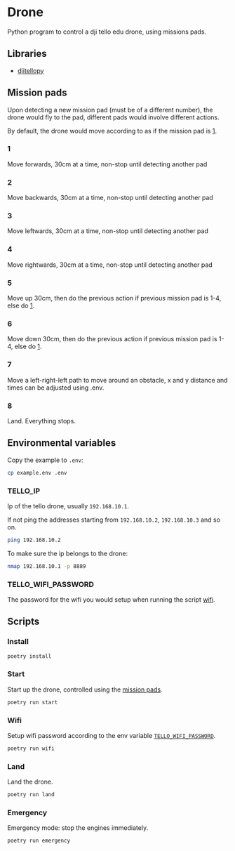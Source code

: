 # Drone

Python program to control a dji tello edu drone, using missions pads.

## Libraries

- [djitellopy](https://github.com/damiafuentes/DJITelloPy/)

## Mission pads

Upon detecting a new mission pad (must be of a different number), the drone would fly to the pad,
different pads would involve different actions.

By default, the drone would move according to as if the mission pad is [1](#1).

### 1

Move forwards, 30cm at a time, non-stop until detecting another pad

### 2

Move backwards, 30cm at a time, non-stop until detecting another pad

### 3

Move leftwards, 30cm at a time, non-stop until detecting another pad

### 4

Move rightwards, 30cm at a time, non-stop until detecting another pad

### 5

Move up 30cm, then do the previous action if previous mission pad is 1-4, else do [1](#1).

### 6

Move down 30cm, then do the previous action if previous mission pad is 1-4, else do [1](#1).

### 7

Move a left-right-left path to move around an obstacle, x and y distance and times can be adjusted using .env.

### 8

Land. Everything stops.

## Environmental variables

Copy the example to `.env`:

```bash
cp example.env .env
```

### TELLO_IP

Ip of the tello drone, usually `192.168.10.1`.

If not ping the addresses starting from `192.168.10.2`, `192.168.10.3` and so on.

```bash
ping 192.168.10.2
```

To make sure the ip belongs to the drone:

```bash
nmap 192.168.10.1 -p 8889
```

### TELLO_WIFI_PASSWORD

The password for the wifi you would setup when running the script [wifi](#wifi).

## Scripts

### Install

```bash
poetry install
```

### Start

Start up the drone, controlled using the [mission pads](#mission-pads).

```bash
poetry run start
```

### Wifi

Setup wifi password according to the env variable [`TELLO_WIFI_PASSWORD`](#tello_wifi_password).

```bash
poetry run wifi
```

### Land

Land the drone.

```bash
poetry run land
```

### Emergency

Emergency mode: stop the engines immediately.

```bash
poetry run emergency
```
